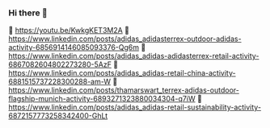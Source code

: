 ### Hi there 👋

🚀 https://youtu.be/KwkgKET3M2A
🚀 https://www.linkedin.com/posts/adidas_adidasterrex-outdoor-adidas-activity-6856914146085093376-Qg6m
🚀 https://www.linkedin.com/posts/adidas_adidas-adidasterrex-retail-activity-6867082604802273280-5AzF
🚀 https://www.linkedin.com/posts/adidas_adidas-retail-china-activity-6881515737228300288-am-W
🚀 https://www.linkedin.com/posts/thamarswart_terrex-adidas-outdoor-flagship-munich-activity-6893271323880034304-q7iW
🚀 https://www.linkedin.com/posts/adidas_adidas-retail-sustainability-activity-6872157773258342400-GhLt

<!--
**rajkamal3/rajkamal3** is a ✨ _special_ ✨ repository because its `README.md` (this file) appears on your GitHub profile.

Here are some ideas to get you started:

- 🔭 I’m currently working on ...
- 🌱 I’m currently learning ...
- 👯 I’m looking to collaborate on ...
- 🤔 I’m looking for help with ...
- 💬 Ask me about ...
- 📫 How to reach me: ...
- 😄 Pronouns: ...
- ⚡ Fun fact: ...
-->
